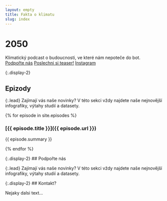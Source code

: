 ```yaml
---
layout: empty
title: Fakta o klimatu
slug: index
---
```

<div class="section intro">
    <div class="container">
        <h1 class="display-1" id="home">2050</h1>
        <p>Klimatický podcast o budoucnosti, ve které nám nepoteče do bot.<br/>
            <a href="{{ site.fundraising }}" class="btn btn-primary mt-3"><i class="fas fa-fw fa-heart"></i> Podpořte nás</a>
            <a href="https://open.spotify.com/show/4vhMfZxkN7iUGQMVqEvOO8" class="btn btn-secondary mt-3"><i class="fas fa-fw fa-headphones"></i> Poslechni si teaser!</a>
            <a href="https://instagram.com/{{ site.instagram }}" class="btn btn-secondary mt-3"><i class="fab fa-fw fa-instagram"></i> Instagram</a>
        </p>
    </div>
</div>
<div class="section"><div class="container" markdown="1">

{:.display-2}
## Epizody

{:.lead}
Zajímají vás naše novinky? V této sekci vždy najdete naše nejnovější infografiky, výtahy studií a datasety.

{% for episode in site.episodes %}

### [{{ episode.title }}]({{ episode.url }})

{{ episode.summary }}

{% endfor %}

</div></div>
<div class="section"><div class="container" markdown="1">
{:.display-2}
## Podpořte nás

{:.lead}
Zajímají vás naše novinky? V této sekci vždy najdete naše nejnovější infografiky, výtahy studií a datasety.

</div></div>
<div class="section"><div class="container" markdown="1">
{:.display-2}
## Kontakt?

Nejaky dalsi text...

</div></div>
